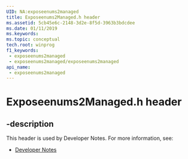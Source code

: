 ```yaml
---
UID: NA:exposeenums2managed
title: Exposeenums2Managed.h header
ms.assetid: 5cb45e6c-2148-3d2e-8f5d-3963b3bdcdee
ms.date: 01/11/2019
ms.keywords: 
ms.topic: conceptual
tech.root: winprog
f1_keywords:
 - exposeenums2managed
 - exposeenums2managed/exposeenums2managed
api_name:
 - exposeenums2managed
---
```


# Exposeenums2Managed.h header


## -description

This header is used by Developer Notes. For more information, see:

- [Developer Notes](../_winprog/index.md)

